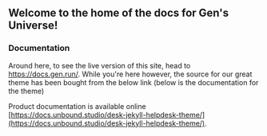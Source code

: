 

## Welcome to the home of the docs for Gen's Universe!

### Documentation
Around here, to see the live version of this site, head to https://docs.gen.run/. 
While you're here however, the source for our great theme has been bought from the below link (below is the documentation for the theme)


Product documentation is available online [https://docs.unbound.studio/desk-jekyll-helpdesk-theme/](https://docs.unbound.studio/desk-jekyll-helpdesk-theme/). 

